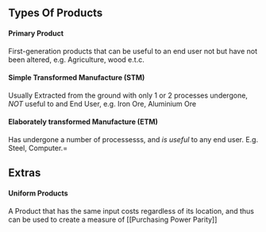 



## Types Of Products

#### Primary Product
First-generation products that can be useful to an end user not but have not been altered, e.g. Agriculture, wood e.t.c.

#### Simple Transformed Manufacture (STM)
Usually Extracted from the ground with only 1 or 2 processes undergone, *NOT* useful to and End User, e.g. Iron Ore, Aluminium Ore

#### Elaborately transformed Manufacture (ETM)
Has undergone a number of processesss, and *is useful* to any end user. E.g. Steel, Computer.=

## Extras

#### Uniform Products
A Product that has the same input costs regardless of its location, and thus can be used to create a measure of [[Purchasing Power Parity]]
